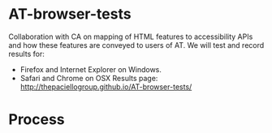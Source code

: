 AT-browser-tests
================
Collaboration with CA on mapping of HTML features to accessibility APIs and how these features are conveyed to users of AT. We will test and record results for:
 * Firefox and Internet Explorer on Windows.
 * Safari and Chrome on OSX
 Results page: http://thepaciellogroup.github.io/AT-browser-tests/ 

Process
=======
